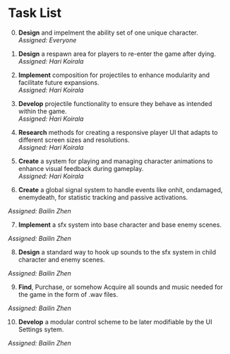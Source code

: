 # Task List

0. **Design**  and impelment the ability set of one unique character.  
   *Assigned: Everyone*

1. **Design** a respawn area for players to re-enter the game after dying.  
   *Assigned: Hari Koirala*

2. **Implement** composition for projectiles to enhance modularity and facilitate future expansions.  
   *Assigned: Hari Koirala*

3. **Develop** projectile functionality to ensure they behave as intended within the game.  
   *Assigned: Hari Koirala*

4. **Research** methods for creating a responsive player UI that adapts to different screen sizes and resolutions.  
   *Assigned: Hari Koirala*

5. **Create** a system for playing and managing character animations to enhance visual feedback during gameplay.  
   *Assigned: Hari Koirala*




6. **Create** a global signal system to handle events like onhit, ondamaged, enemydeath, for statistic tracking and passive activations. 
   
*Assigned: Bailin Zhen*

7. **Implement** a sfx system into base character and base enemy scenes. 
   
*Assigned: Bailin Zhen*

8. **Design** a standard way to hook up sounds to the sfx system in child character and enemy scenes. 
   
*Assigned: Bailin Zhen*

9. **Find**, Purchase, or somehow Acquire all sounds and music needed for the game in the form of .wav files. 
   
*Assigned: Bailin Zhen*

10. **Develop** a modular control scheme to be later modifiable by the UI Settings sytem. 
   
*Assigned: Bailin Zhen*
